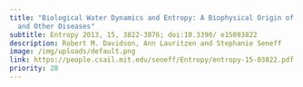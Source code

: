 ```yaml
---
title: "Biological Water Dynamics and Entropy: A Biophysical Origin of Cancer
  and Other Diseases"
subtitle: Entropy 2013, 15, 3822-3876; doi:10.3390/ e15093822
description: Robert M. Davidson, Ann Lauritzen and Stephanie Seneff
image: /img/uploads/default.png
link: https://people.csail.mit.edu/seneff/Entropy/entropy-15-03822.pdf
priority: 28
---
```

